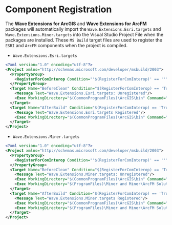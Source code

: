 # Component Registration
The **Wave Extensions for ArcGIS** and **Wave Extensions for ArcFM** packages will automatically import the `Wave.Extensions.Esri.targets` and `Wave.Extensions.Miner.targets` into the Visual Studio Project File when the packages are installed. These `MS Build` target files are used to register the `ESRI` and `ArcFM` components when the project is compiled.

- `Wave.Extensions.Esri.targets`
```xml
<?xml version="1.0" encoding="utf-8"?>
<Project xmlns="http://schemas.microsoft.com/developer/msbuild/2003">  
  <PropertyGroup>
    <RegisterForComInterop Condition="'$(RegisterForComInterop)' == ''">False</RegisterForComInterop>
  </PropertyGroup>
  <Target Name="BeforeClean" Condition="$(RegisterForComInterop) == 'True'"> 	
	<Message Text="Wave.Extensions.Esri.targets: Unregistered"/>    
	<Exec WorkingDirectory="$(CommonProgramFiles)\ArcGIS\bin" Command="ESRIRegAsm.exe &quot;$(TargetPath)&quot; /p:Desktop /u /s" Condition="Exists('$(TargetPath)')" ContinueOnError="true"/>  		
  </Target>
  <Target Name="AfterBuild" Condition="$(RegisterForComInterop) == 'True'">  
	<Message Text="Wave.Extensions.Esri.targets Registered"/>  
	<Exec WorkingDirectory="$(CommonProgramFiles)\ArcGIS\bin" Command="ESRIRegAsm.exe &quot;$(TargetPath)&quot; /p:Desktop /s" ContinueOnError="true" />		
  </Target>
</Project>
```

- `Wave.Extensions.Miner.targets`
```xml
<?xml version="1.0" encoding="utf-8"?>
<Project xmlns="http://schemas.microsoft.com/developer/msbuild/2003">  
  <PropertyGroup>
    <RegisterForComInterop Condition="'$(RegisterForComInterop)' == ''">False</RegisterForComInterop>
  </PropertyGroup>
  <Target Name="BeforeClean" Condition="$(RegisterForComInterop) == 'True'"> 	
	<Message Text="Wave.Extensions.Miner.targets: Unregistered"/>    
	<Exec WorkingDirectory="$(CommonProgramFiles)\ArcGIS\bin" Command="ESRIRegAsm.exe &quot;$(TargetPath)&quot; /p:Desktop /u /s" Condition="Exists('$(TargetPath)')" ContinueOnError="true"/>  	
	<Exec WorkingDirectory="$(ProgramFiles)\Miner and Miner\ArcFM Solution\Bin" Command="RegX.exe &quot;$(TargetPath)&quot; /d /u" Condition="Exists('$(TargetPath)')" ContinueOnError="true" />		
  </Target>
  <Target Name="AfterBuild" Condition="$(RegisterForComInterop) == 'True'">  
	<Message Text="Wave.Extensions.Miner.targets Registered"/>  
	<Exec WorkingDirectory="$(CommonProgramFiles)\ArcGIS\bin" Command="ESRIRegAsm.exe &quot;$(TargetPath)&quot; /p:Desktop /s" ContinueOnError="true" />
	<Exec WorkingDirectory="$(ProgramFiles)\Miner and Miner\ArcFM Solution\Bin" Command="RegX.exe &quot;$(TargetPath)&quot; /d" ContinueOnError="true" />		
  </Target>
</Project>
```